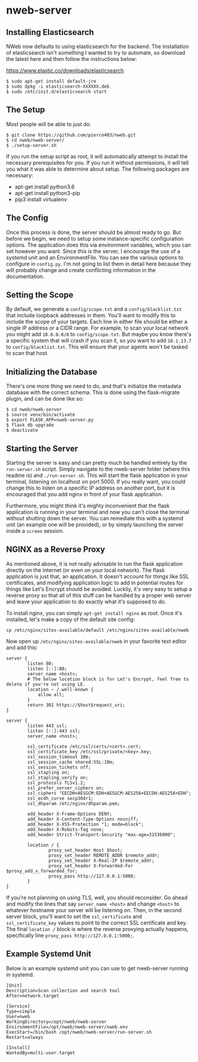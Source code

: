 # nweb-server

Installing Elasticsearch
------------------------

NWeb now defaults to using elasticsearch for the backend. The installation of elasticsearch isn't something I wanted to try to automate, so download the latest here and then follow the instructions below:

https://www.elastic.co/downloads/elasticsearch

```
$ sudo apt-get install default-jre
$ sudo dpkg -i elasticsearch-XXXXXX.deb
$ sudo /etc/init.d/elasticsearch start
```


The Setup
------------------

Most people will be able to just do:

```
$ git clone https://github.com/pierce403/nweb.git
$ cd nweb/nweb-server/
$ ./setup-server.sh
```

If you run the setup script as root, it will automatically attempt to install the necessary prerequisites for you. If you run it without permissions, it will tell you what it was able to determine about setup. The following packages are necessary:

- apt-get install python3.6
- apt-get install python3-pip
- pip3 install virtualenv


The Config
------------------
Once this process is done, the server should be almost ready to go. But before we begin, we need to setup some instance-specific configuration options. The application does this via environment variables, which you can set however you want. Since this is the server, I encourage the use of a systemd unit and an EnvironmentFile. You can see the various options to configure in `config.py`. I'm not going to list them in detail here because they will probably change and create conflicting information in the documentation.


Setting the Scope
------------------
By default, we generate a `config/scope.txt` and a `config/blacklist.txt` that include loopback addresses in them. You'll want to modify this to include the scope of your targets. Each line in either file should be either a single IP address or a CIDR range. For example, to scan your local network you might add `10.0.0.0/8` to `config/scope.txt`. But maybe you know there's a specific system that will crash if you scan it, so you want to add `10.1.13.7` to `config/blacklist.txt`. This will ensure that your agents won't be tasked to scan that host.

Initializing the Database
------------------
There's one more thing we need to do, and that's initialize the metadata database with the correct schema. This is done using the flask-migrate plugin, and can be done like so:

```
$ cd nweb/nweb-server
$ source venv/bin/activate
$ export FLASK_APP=nweb-server.py
$ flask db upgrade
$ deactivate
```

Starting the Server
------------------

Starting the server is easy and can pretty much be handled entirely by the `run-server.sh` script. Simply navigate to the nweb-server folder (where this readme is) and `./run-server.sh`. This will start the flask application in your terminal, listening on localhost on port 5000. If you really want, you could change this to listen on a specific IP address on another port, but it is encouraged that you add nginx in front of your flask application.

Furthermore, you might think it's mighty inconvenient that the flask application is running in your terminal and now you can't close the terminal without shutting down the server. You can remediate this with a systemd unit (an example one will be provided), or by simply launching the server inside a `screen` session.


NGINX as a Reverse Proxy
------------------
As mentioned above, it is not really advisable to run the flask application directly on the internet (or even on your local network). The flask application is just that, an application. It doesn't account for things like SSL certificates, and modifying application logic to add in potential routes for things like Let's Encrypt should be avoided. Luckily, it's very easy to setup a reverse proxy so that all of this stuff can be handled by a proper web server and leave your application to do exactly what it's supposed to do.

To install nginx, you can simply `apt-get install nginx` as root. Once it's installed, let's make a copy of the default site config:

```
cp /etc/nginx/sites-available/default /etc/nginx/sites-available/nweb
```

Now open up `/etc/nginx/sites-available/nweb` in your favorite text editor and add this:

```
server {
        listen 80;
        listen [::]:80;
        server_name <host>;
        # The below location block is for Let's Encrypt, feel free to delete if you're not using LE.
        location ~ /.well-known { 
            allow all;
        }
        return 301 https://$host$request_uri;
}

server {
        listen 443 ssl;
        listen [::]:443 ssl;
        server_name <host>;

        ssl_certificate /etc/ssl/certs/<cert>.cert;
        ssl_certificate_key /etc/ssl/private/<key>.key;
        ssl_session_timeout 10m;
        ssl_session_cache shared:SSL:10m;
        ssl_session_tickets off;
        ssl_stapling on;
        ssl_stapling_verify on;
        ssl_protocols TLSv1.2;
        ssl_prefer_server_ciphers on;
        ssl_ciphers "EECDH+AESGCM:EDH+AESGCM:AES256+EECDH:AES256+EDH";
        ssl_ecdh_curve secp384r1;
        ssl_dhparam /etc/nginx/dhparam.pem;

        add_header X-Frame-Options DENY;
        add_header X-Content-Type-Options nosniff;
        add_header X-XSS-Protection "1; mode=block";
        add_header X-Robots-Tag none;
        add_header Strict-Transport-Security "max-age=31536000";

        location / {
                proxy_set_header Host $host;
                proxy_set_header REMOTE_ADDR $remote_addr;
                proxy_set_header X-Real-IP $remote_addr;
                proxy_set_header X-Forwarded-For $proxy_add_x_forwarded_for;
                proxy_pass http://127.0.0.1:5000;
        }
}
```

If you're not planning on using TLS, well, you should reconsider. Go ahead and modify the lines that say `server_name <host>` and change `<host>` to whatever hostname your server will be listening on. Then, in the second server block, you'll want to set the `ssl_certificate` and `ssl_certificate_key` values to point to the correct SSL certificate and key. The final `location /` block is where the reverse proxying actually happens, specifically line `proxy_pass http://127.0.0.1:5000;`. 


Example Systemd Unit
------------------
Below is an example systemd unit you can use to get nweb-server running in systemd.

```
[Unit]
Description=Scan collection and search tool
After=network.target
 
[Service]
Type=simple
User=nweb
WorkingDirectory=/opt/nweb/nweb-server
EnvironmentFile=/opt/nweb/nweb-server/nweb.env
ExecStart=/bin/bash /opt/nweb/nweb-server/run-server.sh
Restart=always

[Install]
WantedBy=multi-user.target
```